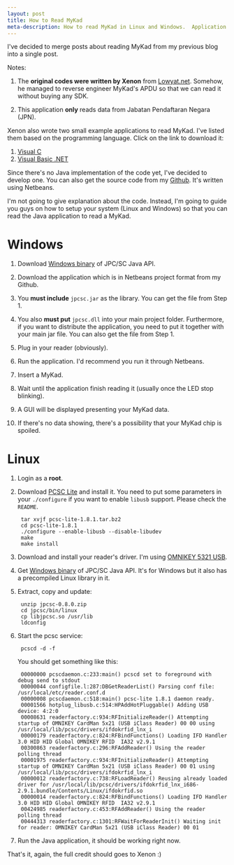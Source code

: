 ```yaml
---
layout: post
title: How to Read MyKad
meta-description: How to read MyKad in Linux and Windows.  Application samples written in Java, Visual C and Visual Basic are included.
---
```


I've decided to merge posts about reading MyKad from my previous blog into a single post.

Notes:

1. The **original codes were written by Xenon** from [Lowyat.net](http://forum.lowyat.net/). Somehow, he managed to reverse engineer MyKad's APDU so that we can read it without buying any SDK.

2. This application **only** reads data from Jabatan Pendaftaran Negara (JPN).

Xenon also wrote two small example applications to read MyKad. I've listed them based on the programming language. Click on the link to download it:

1. [Visual C](https://github.com/amree/mykad-c)
2. [Visual Basic .NET](https://github.com/amree/mykad-vb.net)

Since there's no Java implementation of the code yet, I've decided to develop one. You can also get the source code from my [Github](http://github.com/amree/mykad-java). It's written using Netbeans.

I'm not going to give explanation about the code. Instead, I'm going to guide you guys on how to setup your system (Linux and Windows) so that you can read the Java application to read a MyKad.

# Windows

1. Download [Windows binary](http://www.musclecard.com/middle.html) of JPC/SC Java API.

2. Download the application which is in Netbeans project format from my Github.

3. You **must include** `jpcsc.jar` as the library. You can get the file from Step 1.

4. You also **must put** `jpcsc.dll` into your main project folder. Furthermore, if you want to distribute the application, you need to put it together with your main jar file. You can also get the file from Step 1.

5. Plug in your reader (obviously).

6. Run the application. I'd recommend you run it through Netbeans.

7. Insert a MyKad.

8. Wait until the application finish reading it (usually once the LED stop blinking).

9. A GUI will be displayed presenting your MyKad data.

10. If there's no data showing, there's a possibility that your MyKad chip is spoiled.

# Linux

1. Login as a **root**.

2. Download [PCSC Lite](http://pcsclite.alioth.debian.org/) and install it. You need to put some parameters in your `./configure` if you want to enable `libusb` support. Please check the `README`.

		tar xvjf pcsc-lite-1.8.1.tar.bz2
		cd pcsc-lite-1.8.1
		./configure --enable-libusb --disable-libudev
		make
		make install


3. Download and install your reader's driver. I'm using [OMNIKEY 5321 USB](http://www.hidglobal.com/prod_detail.php?prod_id=171).

4. Get [Windows binary](http://www.musclecard.com/middle.html) of JPC/SC Java API. It's for Windows but it also has a precompiled Linux library in it.

5. Extract, copy and update:

		unzip jpcsc-0.8.0.zip
		cd jpcsc/bin/linux
		cp libjpcsc.so /usr/lib
		ldconfig

6. Start the pcsc service:

		pcscd -d -f

	You should get something like this:

		00000000 pcscdaemon.c:233:main() pcscd set to foreground with debug send to stdout
		00000044 configfile.l:287:DBGetReaderList() Parsing conf file: /usr/local/etc/reader.conf.d
		00000008 pcscdaemon.c:518:main() pcsc-lite 1.8.1 daemon ready.
		00001566 hotplug_libusb.c:514:HPAddHotPluggable() Adding USB device: 4:2:0
		00008631 readerfactory.c:934:RFInitializeReader() Attempting startup of OMNIKEY CardMan 5x21 (USB iClass Reader) 00 00 using /usr/local/lib/pcsc/drivers/ifdokrfid_lnx_i
		00000179 readerfactory.c:824:RFBindFunctions() Loading IFD Handler 3.0 HID HID Global OMNIKEY RFID  IA32 v2.9.1
		00300863 readerfactory.c:296:RFAddReader() Using the reader polling thread
		00001975 readerfactory.c:934:RFInitializeReader() Attempting startup of OMNIKEY CardMan 5x21 (USB iClass Reader) 00 01 using /usr/local/lib/pcsc/drivers/ifdokrfid_lnx_i
		00000012 readerfactory.c:738:RFLoadReader() Reusing already loaded driver for /usr/local/lib/pcsc/drivers/ifdokrfid_lnx_i686-2.9.1.bundle/Contents/Linux/ifdokrfid.so
		00000014 readerfactory.c:824:RFBindFunctions() Loading IFD Handler 3.0 HID HID Global OMNIKEY RFID  IA32 v2.9.1
		00424985 readerfactory.c:453:RFAddReader() Using the reader polling thread
		00444313 readerfactory.c:1301:RFWaitForReaderInit() Waiting init for reader: OMNIKEY CardMan 5x21 (USB iClass Reader) 00 01

7. Run the Java application, it should be working right  now.

That's it, again, the full credit should goes to Xenon :)
